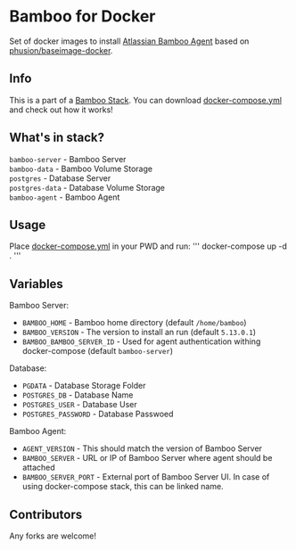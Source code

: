 # Bamboo for Docker

Set of docker images to install [Atlassian Bamboo Agent](https://www.atlassian.com/software/bamboo) based on [phusion/baseimage-docker](https://github.com/phusion/baseimage-docker).

## Info
This is a part of a [Bamboo Stack](https://github.com/matisku/bamboo-docker). You can download [docker-compose.yml](https://github.com/matisku/bamboo-docker/blob/master/docker-compose.yml) and check out how it works!

## What's in stack?
`bamboo-server` - Bamboo Server  
`bamboo-data` - Bamboo Volume Storage  
`postgres` - Database Server  
`postgres-data` - Database Volume Storage  
`bamboo-agent` - Bamboo Agent  

## Usage
Place [docker-compose.yml](https://github.com/matisku/bamboo-docker/blob/master/docker-compose.yml) in your PWD and run:
'''
docker-compose up -d .
'''

## Variables

Bamboo Server:  
* `BAMBOO_HOME` - Bamboo home directory (default `/home/bamboo`)
* `BAMBOO_VERSION` - The version to install an run (default `5.13.0.1`)
* `BAMBOO_BAMBOO_SERVER_ID` - Used for agent authentication withing docker-compose (default `bamboo-server`)

Database:  
* `PGDATA` - Database Storage Folder
* `POSTGRES_DB` - Database Name
* `POSTGRES_USER` - Database User
* `POSTGRES_PASSWORD` - Database Passwoed
 
Bamboo Agent:  
* `AGENT_VERSION` - This should match the version of Bamboo Server
* `BAMBOO_SERVER` - URL or IP of Bamboo Server where agent should be attached
* `BAMBOO_SERVER_PORT` - External port of Bamboo Server UI. In case of using docker-compose stack, this can be linked name.

## Contributors
Any forks are welcome!
